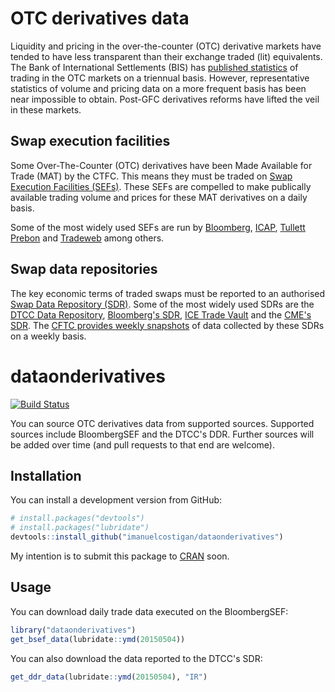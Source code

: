 # OTC derivatives data

Liquidity and pricing in the over-the-counter (OTC) derivative markets have tended to have less transparent than their exchange traded (lit) equivalents. The Bank of International Settlements (BIS) has [published statistics](http://www.bis.org/statistics/derstats.htm) of trading in the OTC markets on a triennual basis. However, representative statistics of volume and pricing data on a more frequent basis has been near impossible to obtain. Post-GFC derivatives reforms have lifted the veil in these markets.

## Swap execution facilities

Some Over-The-Counter (OTC) derivatives have been Made Available for Trade (MAT) by the CTFC. This means they must be traded on [Swap Execution Facilities (SEFs)](http://www.cftc.gov/IndustryOversight/TradingOrganizations/SEF2/index.htm). These SEFs are compelled to make publically available trading volume and prices for these MAT derivatives on a daily basis. 

Some of the most widely used SEFs are run by [Bloomberg](http://www.bloombergsef.com), [ICAP](http://www.icap.com/what-we-do/global-broking/sef.aspx), [Tullett Prebon](http://www.tullettprebon.com/swap_execution_facility/index.aspx) and [Tradeweb](http://www.tradeweb.com/Institutional/Derivatives/SEF-Center/) among others.

## Swap data repositories

The key economic terms of traded swaps must be reported to an authorised [Swap Data Repository (SDR)](http://www.cftc.gov/IndustryOversight/DataRepositories/index.htm). Some of the most widely used SDRs are the [DTCC Data Repository](http://www.dtcc.com/data-and-repository-services/global-trade-repository/gtr-us.aspx), [Bloomberg's SDR](http://www.bloombergsdr.com), [ICE Trade Vault](https://www.icetradevault.com) and the [CME's SDR](http://www.cmegroup.com/trading/global-repository-services/cme-swap-data-repository.html). The [CFTC provides weekly snapshots](http://www.cftc.gov/MarketReports/SwapsReports/index.htm) of data collected by these SDRs on a weekly basis.

# dataonderivatives

[![Build Status](https://travis-ci.org/imanuelcostigan/dataonderivatives.svg?branch=master)](https://travis-ci.org/imanuelcostigan/dataonderivatives)

You can source OTC derivatives data from supported sources. Supported sources include BloombergSEF and the DTCC's DDR. Further sources will be added over time (and pull requests to that end are welcome).

## Installation

You can install a development version from GitHub:

```R
# install.packages("devtools")
# install.packages("lubridate") 
devtools::install_github("imanuelcostigan/dataonderivatives")
```

My intention is to submit this package to [CRAN](http://cran.rstudio.com) soon.

## Usage

You can download daily trade data executed on the BloombergSEF:

```R
library("dataonderivatives")
get_bsef_data(lubridate::ymd(20150504))
```

You can also download the data reported to the DTCC's SDR:

```R
get_ddr_data(lubridate::ymd(20150504), "IR")
```
